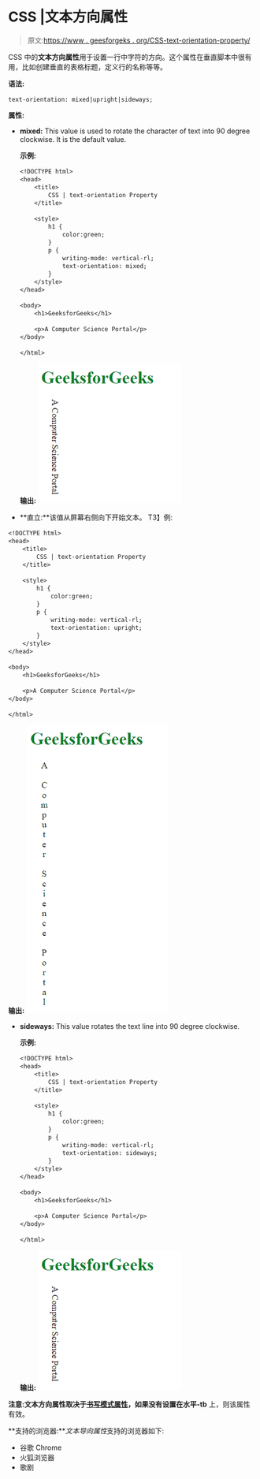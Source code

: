 # CSS |文本方向属性

> 原文:[https://www . geesforgeks . org/CSS-text-orientation-property/](https://www.geeksforgeeks.org/css-text-orientation-property/)

CSS 中的**文本方向属性**用于设置一行中字符的方向。这个属性在垂直脚本中很有用，比如创建垂直的表格标题，定义行的名称等等。

**语法:**

```
text-orientation: mixed|upright|sideways;
```

**属性:**

*   **mixed:** This value is used to rotate the character of text into 90 degree clockwise. It is the default value.

    **示例:**

    ```
    <!DOCTYPE html>
    <head>
        <title>
            CSS | text-orientation Property
        </title>

        <style>
            h1 {
                color:green;
            }
            p {
                writing-mode: vertical-rl;
                text-orientation: mixed;
            }
        </style>
    </head>

    <body>
        <h1>GeeksforGeeks</h1>

        <p>A Computer Science Portal</p>
    </body>

    </html>
    ```

    **输出:**
    ![](img/d65953b05954a16ab81f58790c43735a.png)

*   **直立:**该值从屏幕右侧向下开始文本。
    T3】例:

```
<!DOCTYPE html>
<head>
    <title>
        CSS | text-orientation Property
    </title>

    <style>
        h1 {
            color:green;
        }
        p {
            writing-mode: vertical-rl;
            text-orientation: upright;
        }
    </style>
</head>

<body>
    <h1>GeeksforGeeks</h1>

    <p>A Computer Science Portal</p>
</body>

</html>
```

**输出:**
![](img/97420a732d3ccf4dcc1851174227f266.png)

*   **sideways:** This value rotates the text line into 90 degree clockwise.

    **示例:**

    ```
    <!DOCTYPE html>
    <head>
        <title>
            CSS | text-orientation Property
        </title>

        <style>
            h1 {
                color:green;
            }
            p {
                writing-mode: vertical-rl;
                text-orientation: sideways;
            }
        </style>
    </head>

    <body>
        <h1>GeeksforGeeks</h1>

        <p>A Computer Science Portal</p>
    </body>

    </html>
    ```

    **输出:**
    ![](img/d65953b05954a16ab81f58790c43735a.png)

**注意:**文本方向属性取决于[书写模式属性](https://www.geeksforgeeks.org/css-writing-mode-property/)，如果没有设置在**水平-tb** 上，则该属性有效。

**支持的浏览器:***文本导向属性*支持的浏览器如下:

*   谷歌 Chrome
*   火狐浏览器
*   歌剧